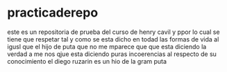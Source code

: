 # practicaderepo
este es un repositoria de prueba del curso de henry cavil 
y ppor lo cual se tiene que respetar tal y como se esta 
dicho en todad las formas de vida al igusl que el hijo de puta que no me mparece que que esta diciendo la verdad a  me nos qjue esta diciendo puras incoerencias al respecto de su conocimiento el diego ruzarin es un hio de la gram puta 